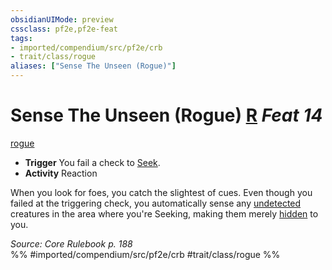 ```yaml
---
obsidianUIMode: preview
cssclass: pf2e,pf2e-feat
tags:
- imported/compendium/src/pf2e/crb
- trait/class/rogue
aliases: ["Sense The Unseen (Rogue)"]
---
```

# Sense The Unseen (Rogue)  [R](chapter-9-playing-the-game.md#Actions "Reaction") *Feat 14*  
[rogue](rules/traits/rogue.md)  

- **Trigger** You fail a check to [Seek](seek.md).
- **Activity** Reaction

When you look for foes, you catch the slightest of cues. Even though you failed at the triggering check, you automatically sense any [undetected](conditions.md#Undetected) creatures in the area where you're Seeking, making them merely [hidden](conditions.md#Hidden) to you.

*Source: Core Rulebook p. 188*  
%% #imported/compendium/src/pf2e/crb #trait/class/rogue %%